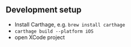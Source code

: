 
## Development setup

* Install Carthage, e.g. `brew install carthage`
* `carthage build --platform iOS`
* open XCode project
